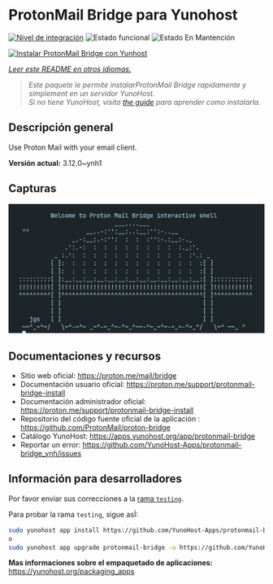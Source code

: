 <!--
Este archivo README esta generado automaticamente<https://github.com/YunoHost/apps/tree/master/tools/readme_generator>
No se debe editar a mano.
-->

# ProtonMail Bridge para Yunohost

[![Nivel de integración](https://dash.yunohost.org/integration/protonmail-bridge.svg)](https://ci-apps.yunohost.org/ci/apps/protonmail-bridge/) ![Estado funcional](https://ci-apps.yunohost.org/ci/badges/protonmail-bridge.status.svg) ![Estado En Mantención](https://ci-apps.yunohost.org/ci/badges/protonmail-bridge.maintain.svg)

[![Instalar ProtonMail Bridge con Yunhost](https://install-app.yunohost.org/install-with-yunohost.svg)](https://install-app.yunohost.org/?app=protonmail-bridge)

*[Leer este README en otros idiomas.](./ALL_README.md)*

> *Este paquete le permite instalarProtonMail Bridge rapidamente y simplement en un servidor YunoHost.*  
> *Si no tiene YunoHost, visita [the guide](https://yunohost.org/install) para aprender como instalarla.*

## Descripción general

Use Proton Mail with your email client.


**Versión actual:** 3.12.0~ynh1

## Capturas

![Captura de ProtonMail Bridge](./doc/screenshots/screenshot.png)

## Documentaciones y recursos

- Sitio web oficial: <https://proton.me/mail/bridge>
- Documentación usuario oficial: <https://proton.me/support/protonmail-bridge-install>
- Documentación administrador oficial: <https://proton.me/support/protonmail-bridge-install>
- Repositorio del código fuente oficial de la aplicación : <https://github.com/ProtonMail/proton-bridge>
- Catálogo YunoHost: <https://apps.yunohost.org/app/protonmail-bridge>
- Reportar un error: <https://github.com/YunoHost-Apps/protonmail-bridge_ynh/issues>

## Información para desarrolladores

Por favor enviar sus correcciones a la [rama `testing`](https://github.com/YunoHost-Apps/protonmail-bridge_ynh/tree/testing).

Para probar la rama `testing`, sigue asÍ:

```bash
sudo yunohost app install https://github.com/YunoHost-Apps/protonmail-bridge_ynh/tree/testing --debug
o
sudo yunohost app upgrade protonmail-bridge -u https://github.com/YunoHost-Apps/protonmail-bridge_ynh/tree/testing --debug
```

**Mas informaciones sobre el empaquetado de aplicaciones:** <https://yunohost.org/packaging_apps>
